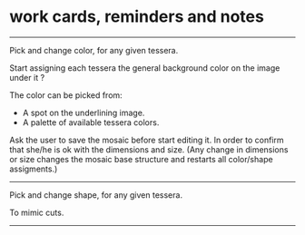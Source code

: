 # work cards, reminders and notes

----

Pick and change color, for any given tessera. 

Start assigning each tessera the general background color on the image under it ?

The color can be picked from:
- A spot on the underlining image.
- A palette of available tessera colors.

Ask the user to save the mosaic before start editing it. 
In order to confirm that she/he is ok with the dimensions and size.
(Any change in dimensions or size 
 changes the mosaic base structure
 and restarts all color/shape assigments.)

----

Pick and change shape, for any given tessera. 

To mimic cuts.

----

